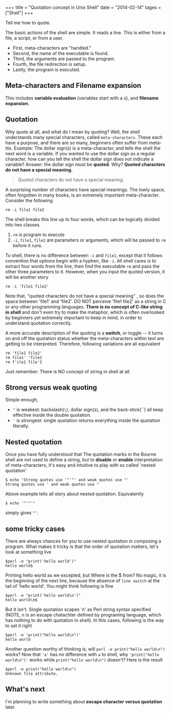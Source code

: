 +++
title = "Quotation concept in Unix Shell"
date = "2014-02-14"
tages = ["Shell"]
+++

Tell me how to quote.

The basic actions of the shell are simple. It reads a line. This is
either from a file, a script, or from a user.

- First, meta-characters are "handled."
- Second, the name of the executable is found.
- Third, the arguments are passed to the program.
- Fourth, the file redirection is setup.
- Lastly, the program is executed.

Meta-characters and Filename expansion
--------------------------------------

This includes **variable evaluation** (variables start with a `$`), and
**filename expansion**.

Quotation
---------

Why quote at all, and what do I mean by quoting? Well, the shell
understands many special characters, called `meta-characters`. These
each have a purpose, and there are so many, beginners often suffer from
meta-itis. Example: The dollar sign(`$`) is a meta-character, and tells
the shell the next word is a variable. If you wanted to use the dollar
sign as a regular character, how can you tell the shell the dollar sign
does not indicate a variable? Answer: the dollar sign must be
**quoted**. Why? **Quoted characters do not have a special meaning.**

> Quoted characters do not have a special meaning.

A surprising number of characters have special meanings. The lowly
space, often forgotten in many books, is an extremely important
meta-character. Consider the following


```shell
rm -i file1 file2
```

The shell breaks this line up to four words, which can be logically
divided into two classes.

1.  `rm` is program to execute
2.  `-i`, `file1`, `file2` are parameters or arguments, which will be
    passed to `rm` before it runs.

To shell, there is no difference between `-i` and `file1`, except that
it follows convention that options begin with a hyphen, like `-i`. All
shell cares is to extract four words from the line, then find the
executable `rm` and pass the other three parameters to it. However, when
you input the quoted version, it will be another story


```shell
rm -i 'file1 file2'
```

Note that, "quoted characters do not have a special meaning" , so does
the space between 'file1' and 'file2'. DO NOT perceive 'file1 file2' as
a string in C or any other programming languages. **There is no concept
of C-like string in shell** and don't even try to make the metaphor,
which is often overlooked by beginners yet extremely important to keep
in mind, in order to understand quotation correctly.

A more accurate description of the quoting is a **switch**, or toggle --
it turns on and off the quotation status whether the meta-characters
within text are getting to be interpreted. Therefore, following
variations are all equivalent

```shell
rm 'file1 file2'
rm file1' 'file2
rm f'ile1 file'2
```

Just remember: There is NO concept of string in shell at all.

Strong versus weak quoting
--------------------------

Simple enough,

-   `"` is weakest: backslash(`\`), dollar sign(`$`), and the
    back-stick(\`\`) all keep effective inside the double quotation.
-   `'` is strongest: single quotation returns everything inside the
    quotation literally.

Nested quotation
----------------

Once you have fully understood that The quotation marks in the Bourne
shell are not used to define a string, but to **disable** or **enable**
interpretation of meta-characters, it's easy and intuitive to play with
so called 'nested quotation'


```shell
$ echo 'Strong quotes use '"'"' and weak quotes use "'
Strong quotes use ' and weak quotes use "
```


Above example tells all story about nested quotation. Equivalently

```shell
$ echo '"'"'"
```


simply gives `"'`.

some tricky cases
-----------------

There are always chances for you to use nested quotation in composing a
program. What makes it tricky is that the order of quotation matters,
let's look at something live

```shell
$perl -e "print('hello world')"
hello world$
```

Printing hello world as we excepted, but Where is the \$ from? No magic,
it is the beginning of the next line, because the absence of
`line switch` at the tail of 'hello world'. You might think following is
fine

```shell
$perl -e "print('hello world\n')"
hello world\n$
```

But it isn't. Single quotation scapes 'n' as Perl string syntax
specified (NOTE, n is an escape chatachter defined by programing
language, which has nothing to do with quotation in shell). In this
cases, following is the way to set it right


```shell
$perl -e 'print("hello world\n")'
hello world
```

Another question worthy of thinking is, will
`perl -e print("hello world\n")` works? Now that `'a'` has no difference
with `a` to shell, why `'print("hello world\n")'` works while
`print("hello world\n")` doesn't? Here is the result


```shell
$perl -e print("hello world\n")
Unknown file attribute.
```


What's next
------------

I'm planning to write something about **escape character versus
quotation** later.
